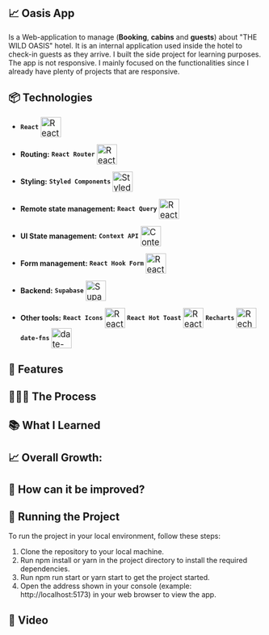 ## 📈 Oasis App

Is a Web-application to manage (**Booking**, **cabins** and **guests**) about "THE WILD OASIS" hotel. It is an internal application used inside the hotel to check-in guests as they arrive. I built the side project for learning purposes. The app is not responsive. I mainly focused on the functionalities since I already have plenty of projects that are responsive.

## 📦 Technologies

- **`React`** <span style="font-size: larger;"><img src="https://img.shields.io/badge/-React-61DAFB?style=flat-square&logo=React&logoColor=white" alt="React" width="40" align="center"></span>

- **Routing:** **`React Router`** <span style="font-size: larger;"><img src="https://img.shields.io/badge/-React%20Router-CA4245?style=flat-square&logo=React%20Router&logoColor=white" alt="React Router" width="40" align="center"></span>

- **Styling:** **`Styled Components`** <span style="font-size: larger;"><img src="https://img.shields.io/badge/-Styled%20Components-DB7093?style=flat-square&logo=Styled-Components&logoColor=white" alt="Styled Components" width="40" align="center"></span>

- **Remote state management:** **`React Query`** <span style="font-size: larger;"><img src="https://img.shields.io/badge/-React%20Query-000000?style=flat-square&logo=React%20Query&logoColor=white" alt="React Query" width="40" align="center"></span>

- **UI State management:** **`Context API`** <span style="font-size: larger;"><img src="https://img.shields.io/badge/-Context%20API-3178C6?style=flat-square&logo=React&logoColor=white" alt="Context API" width="40" align="center"></span>

- **Form management:** **`React Hook Form`** <span style="font-size: larger;"><img src="https://img.shields.io/badge/-React%20Hook%20Form-FF4088?style=flat-square&logo=React&logoColor=white" alt="React Hook Form" width="40" align="center"></span>

- **Backend:** **`Supabase`** <span style="font-size: larger;"><img src="https://img.shields.io/badge/-Supabase-396FBC?style=flat-square&logo=Supabase&logoColor=white" alt="Supabase" width="40" align="center"></span>

- **Other tools:** **`React Icons`** <span style="font-size: larger;"><img src="https://img.shields.io/badge/-React%20Icons-61DAFB?style=flat-square&logo=React&logoColor=white" alt="React Icons" width="40" align="center"></span> **`React Hot Toast`** <span style="font-size: larger;"><img src="https://img.shields.io/badge/-React%20Hot%20Toast-FF7A59?style=flat-square&logo=React&logoColor=white" alt="React Hot Toast" width="40" align="center"></span> **`Recharts`** <span style="font-size: larger;"><img src="https://img.shields.io/badge/-Recharts-7DB3E8?style=flat-square&logo=Recharts&logoColor=white" alt="Recharts" width="40" align="center"></span> **`date-fns`** <span style="font-size: larger;"><img src="https://img.shields.io/badge/-date--fns-CCCCFF?style=flat-square&logo=date-fns&logoColor=white" alt="date-fns" width="40" align="center"></span>




## 🎨 Features

## 👩🏽‍🍳 The Process

## 📚 What I Learned

## 📈 Overall Growth:

## 💭 How can it be improved?

## 🚦 Running the Project
To run the project in your local environment, follow these steps:

1. Clone the repository to your local machine.
2. Run npm install or yarn in the project directory to install the required dependencies.
3. Run npm run start or yarn start to get the project started.
4. Open the address shown in your console (example: http://localhost:5173) in your web browser to view the app.


## 🍿 Video